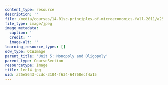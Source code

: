 ```yaml
---
content_type: resource
description: ''
file: /media/courses/14-01sc-principles-of-microeconomics-fall-2011/a25e5643ccdc3104f63464768ecf4a15_lec14.jpg
file_type: image/jpeg
image_metadata:
  caption: ''
  credit: ''
  image-alt: ''
learning_resource_types: []
ocw_type: OCWImage
parent_title: 'Unit 5: Monopoly and Oligopoly'
parent_type: CourseSection
resourcetype: Image
title: lec14.jpg
uid: a25e5643-ccdc-3104-f634-64768ecf4a15
---
```

